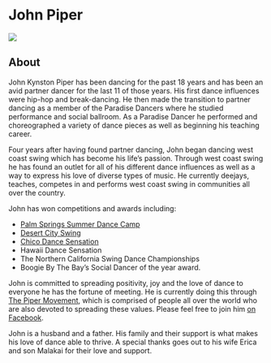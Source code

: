 # John Piper
<img src="https://s1dancefest.s3.amazonaws.com/John%20Piper.jpg" />

## About
John Kynston Piper has been dancing for the past 18 years and has been an avid partner dancer for the last 11 of those years. His first dance influences were hip-hop and break-dancing. He then made the transition to partner dancing as a member of the Paradise Dancers where he studied performance and social ballroom. As a Paradise Dancer he performed and choreographed a variety of dance pieces as well as beginning his teaching career.

Four years after having found partner dancing, John began dancing west coast swing which has become his life’s passion. Through west coast swing he has found an outlet for all of his different dance influences as well as a way to express his love of diverse types of music. He currently deejays, teaches, competes in and performs west coast swing in communities all over the country.

John has won competitions and awards including:

* <a href="http://www.peoplewhodance.net/summer/swing/index.php">Palm Springs Summer Dance Camp</a>
* <a href="http://www.desertcityswing.com/">Desert City Swing</a>
* <a href="http://www.chicodancesensation.com/">Chico Dance Sensation</a>
* Hawaii Dance Sensation
* The Northern California Swing Dance Championships
* Boogie By The Bay’s Social Dancer of the year award.

John is committed to spreading positivity, joy and the love of dance to everyone he has the fortune of meeting. He is currently doing this through <a href="http://facebook.com/ThePiperMovement">The Piper Movement</a>, which is comprised of people all over the world who are also devoted to spreading these values. Please feel free to join him <a href="http://facebook.com/ThePiperMovement">on Facebook</a>.

John is a husband and a father. His family and their support is what makes his love of dance able to thrive. A special thanks goes out to his wife Erica and son Malakai for their love and support.